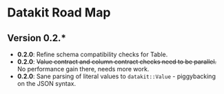 # Datakit Road Map

## Version 0.2.\*

- **0.2.0**: Refine schema compatibility checks for Table.
- **0.2.0**: ~~Value contract and column contract checks need to be parallel.~~ No performance gain there, needs more work.
- **0.2.0**: Sane parsing of literal values to `datakit::Value` - piggybacking on the JSON syntax.
